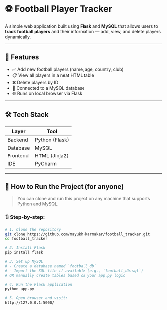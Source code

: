 # ⚽ Football Player Tracker

A simple web application built using **Flask** and **MySQL** that allows users to **track football players** and their information — add, view, and delete players dynamically.

---

## 📌 Features

- ✅ Add new football players (name, age, country, club)
- 📋 View all players in a neat HTML table
- ❌ Delete players by ID
- 🔗 Connected to a MySQL database
- 🌐 Runs on local browser via Flask

---

## 🛠️ Tech Stack

| Layer       | Tool           |
|-------------|----------------|
| Backend     | Python (Flask) |
| Database    | MySQL          |
| Frontend    | HTML (Jinja2)  |
| IDE         | PyCharm        |

---

## 🚀 How to Run the Project (for anyone)

> You can clone and run this project on any machine that supports Python and MySQL.

### 🔃 Step-by-step:

```bash
# 1. Clone the repository
git clone https://github.com/mayukh-karmakar/football_tracker.git
cd football_tracker

# 2. Install Flask
pip install flask

# 3. Set up MySQL
# - Create a database named `football_db`
# - Import the SQL file if available (e.g., `football_db.sql`)
# OR manually create tables based on your app.py logic

# 4. Run the Flask application
python app.py

# 5. Open browser and visit:
http://127.0.0.1:5000/
